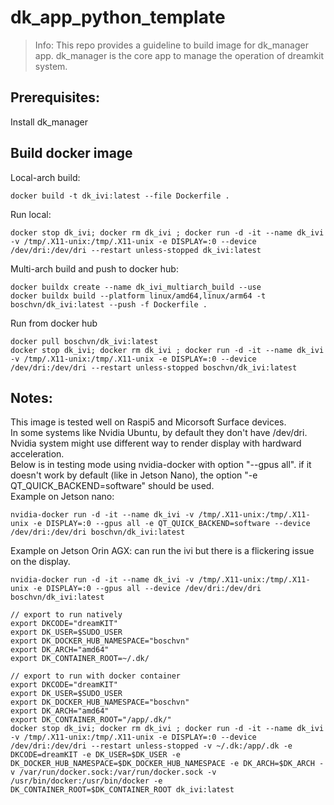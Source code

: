 # dk_app_python_template

> Info: This repo provides a guideline to build image for dk_manager app. dk_manager is the core app to manage the operation of dreamkit system.

## Prerequisites:
Install dk_manager

## Build docker image
Local-arch build:  
```
docker build -t dk_ivi:latest --file Dockerfile .
```
Run local:  
```
docker stop dk_ivi; docker rm dk_ivi ; docker run -d -it --name dk_ivi -v /tmp/.X11-unix:/tmp/.X11-unix -e DISPLAY=:0 --device /dev/dri:/dev/dri --restart unless-stopped dk_ivi:latest
```

Multi-arch build and push to docker hub:  
```
docker buildx create --name dk_ivi_multiarch_build --use
docker buildx build --platform linux/amd64,linux/arm64 -t boschvn/dk_ivi:latest --push -f Dockerfile .
```

Run from docker hub
```
docker pull boschvn/dk_ivi:latest
docker stop dk_ivi; docker rm dk_ivi ; docker run -d -it --name dk_ivi -v /tmp/.X11-unix:/tmp/.X11-unix -e DISPLAY=:0 --device /dev/dri:/dev/dri --restart unless-stopped boschvn/dk_ivi:latest
```

## Notes:
This image is tested well on Raspi5 and Micorsoft Surface devices.  
In some systems like Nvidia Ubuntu, by default they don't have /dev/dri. Nvidia system might use different way to render display with hardward acceleration.  
Below is in testing mode using nvidia-docker with option "--gpus all". if it doesn't work by default (like in Jetson Nano), the option "-e QT_QUICK_BACKEND=software" should be used.  
Example on Jetson nano:  
```
nvidia-docker run -d -it --name dk_ivi -v /tmp/.X11-unix:/tmp/.X11-unix -e DISPLAY=:0 --gpus all -e QT_QUICK_BACKEND=software --device /dev/dri:/dev/dri boschvn/dk_ivi:latest
```
Example on Jetson Orin AGX:  can run the ivi but there is a flickering issue on the display.  
```
nvidia-docker run -d -it --name dk_ivi -v /tmp/.X11-unix:/tmp/.X11-unix -e DISPLAY=:0 --gpus all --device /dev/dri:/dev/dri boschvn/dk_ivi:latest
```

```
// export to run natively 
export DKCODE="dreamKIT"
export DK_USER=$SUDO_USER
export DK_DOCKER_HUB_NAMESPACE="boschvn"
export DK_ARCH="amd64"
export DK_CONTAINER_ROOT=~/.dk/

// export to run with docker container
export DKCODE="dreamKIT"
export DK_USER=$SUDO_USER
export DK_DOCKER_HUB_NAMESPACE="boschvn"
export DK_ARCH="amd64"
export DK_CONTAINER_ROOT="/app/.dk/"
docker stop dk_ivi; docker rm dk_ivi ; docker run -d -it --name dk_ivi -v /tmp/.X11-unix:/tmp/.X11-unix -e DISPLAY=:0 --device /dev/dri:/dev/dri --restart unless-stopped -v ~/.dk:/app/.dk -e DKCODE=dreamKIT -e DK_USER=$DK_USER -e DK_DOCKER_HUB_NAMESPACE=$DK_DOCKER_HUB_NAMESPACE -e DK_ARCH=$DK_ARCH -v /var/run/docker.sock:/var/run/docker.sock -v /usr/bin/docker:/usr/bin/docker -e DK_CONTAINER_ROOT=$DK_CONTAINER_ROOT dk_ivi:latest
```

